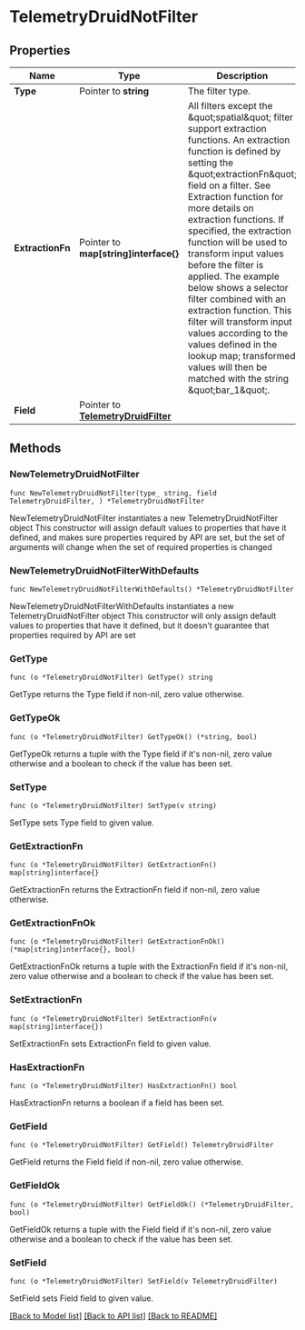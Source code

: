 # TelemetryDruidNotFilter

## Properties

Name | Type | Description | Notes
------------ | ------------- | ------------- | -------------
**Type** | Pointer to **string** | The filter type. | 
**ExtractionFn** | Pointer to **map[string]interface{}** | All filters except the \&quot;spatial\&quot; filter support extraction functions. An extraction function is defined by setting the \&quot;extractionFn\&quot; field on a filter. See Extraction function for more details on extraction functions. If specified, the extraction function will be used to transform input values before the filter is applied. The example below shows a selector filter combined with an extraction function. This filter will transform input values according to the values defined in the lookup map; transformed values will then be matched with the string \&quot;bar_1\&quot;. | [optional] 
**Field** | Pointer to [**TelemetryDruidFilter**](telemetry.DruidFilter.md) |  | 

## Methods

### NewTelemetryDruidNotFilter

`func NewTelemetryDruidNotFilter(type_ string, field TelemetryDruidFilter, ) *TelemetryDruidNotFilter`

NewTelemetryDruidNotFilter instantiates a new TelemetryDruidNotFilter object
This constructor will assign default values to properties that have it defined,
and makes sure properties required by API are set, but the set of arguments
will change when the set of required properties is changed

### NewTelemetryDruidNotFilterWithDefaults

`func NewTelemetryDruidNotFilterWithDefaults() *TelemetryDruidNotFilter`

NewTelemetryDruidNotFilterWithDefaults instantiates a new TelemetryDruidNotFilter object
This constructor will only assign default values to properties that have it defined,
but it doesn't guarantee that properties required by API are set

### GetType

`func (o *TelemetryDruidNotFilter) GetType() string`

GetType returns the Type field if non-nil, zero value otherwise.

### GetTypeOk

`func (o *TelemetryDruidNotFilter) GetTypeOk() (*string, bool)`

GetTypeOk returns a tuple with the Type field if it's non-nil, zero value otherwise
and a boolean to check if the value has been set.

### SetType

`func (o *TelemetryDruidNotFilter) SetType(v string)`

SetType sets Type field to given value.


### GetExtractionFn

`func (o *TelemetryDruidNotFilter) GetExtractionFn() map[string]interface{}`

GetExtractionFn returns the ExtractionFn field if non-nil, zero value otherwise.

### GetExtractionFnOk

`func (o *TelemetryDruidNotFilter) GetExtractionFnOk() (*map[string]interface{}, bool)`

GetExtractionFnOk returns a tuple with the ExtractionFn field if it's non-nil, zero value otherwise
and a boolean to check if the value has been set.

### SetExtractionFn

`func (o *TelemetryDruidNotFilter) SetExtractionFn(v map[string]interface{})`

SetExtractionFn sets ExtractionFn field to given value.

### HasExtractionFn

`func (o *TelemetryDruidNotFilter) HasExtractionFn() bool`

HasExtractionFn returns a boolean if a field has been set.

### GetField

`func (o *TelemetryDruidNotFilter) GetField() TelemetryDruidFilter`

GetField returns the Field field if non-nil, zero value otherwise.

### GetFieldOk

`func (o *TelemetryDruidNotFilter) GetFieldOk() (*TelemetryDruidFilter, bool)`

GetFieldOk returns a tuple with the Field field if it's non-nil, zero value otherwise
and a boolean to check if the value has been set.

### SetField

`func (o *TelemetryDruidNotFilter) SetField(v TelemetryDruidFilter)`

SetField sets Field field to given value.



[[Back to Model list]](../README.md#documentation-for-models) [[Back to API list]](../README.md#documentation-for-api-endpoints) [[Back to README]](../README.md)


